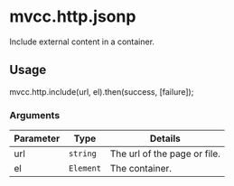 # mvcc.http.jsonp

Include external content in a container.

## Usage

mvcc.http.include(url, el).then(success, [failure]);

### Arguments

| Parameter    | Type       | Details                            |
| ------------ | ---------- | ---------------------------------- |
| url          | `string`   | The url of the page or file.       |
| el           | `Element`  | The container.                     |

